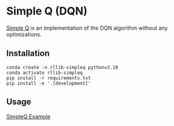 # Simple Q (DQN)

[Simple Q](https://arxiv.org/abs/1602.01783) is an implementation of the DQN algorithm without any
optimizations.


## Installation

```
conda create -n rllib-simpleq python=3.10
conda activate rllib-simpleq
pip install -r requirements.txt
pip install -e '.[development]'
```

## Usage

[SimpleQ Example]()